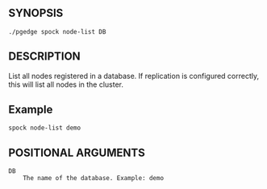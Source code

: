 ## SYNOPSIS

`./pgedge spock node-list DB`
 
## DESCRIPTION
    
List all nodes registered in a database. If replication is configured correctly, this will list all nodes in the cluster. 

## Example 

`spock node-list demo`
 
## POSITIONAL ARGUMENTS
    DB
        The name of the database. Example: demo
